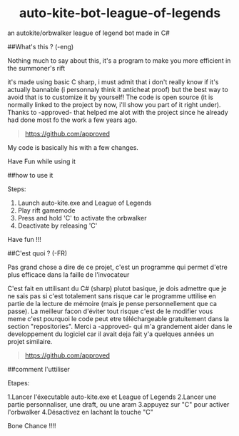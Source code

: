 <h1 align="center">
    auto-kite-bot-league-of-legends
</h1>
an autokite/orbwalker league of legend bot made in C#

##What's this ? (-eng)

Nothing much to say about this, it's a program to make you more efficient in the summoner's rift

it's made using basic C sharp, i must admit that i don't really know if it's actually bannable (i personnaly think it anticheat proof) but the best way
to avoid that is to customize it by yourself! The code is open source (it is normally linked to the project by now, i'll show you part of it right under). Thanks to  -approved- that helped me alot with the project since he already had done most fo the work a few years ago.

>https://github.com/approved

My code is basically his with a few changes.

Have Fun while using it

##how to use it

Steps:

1. Launch auto-kite.exe and League of Legends
2. Play rift gamemode
3. Press and hold 'C' to activate the orbwalker
4. Deactivate by releasing 'C'

Have fun !!!

##C'est quoi ? (-FR)

Pas grand chose a dire de ce projet, c'est un programme qui permet d'etre plus efficace dans la faille de l'invocateur

C'est fait en uttilisant du C# (sharp) plutot basique, je dois admettre que je ne sais pas si c'est totalement sans risque car le programme uttilise en partie de la lecture de mémoire (mais je pense personnellement que ca passe). La meilleur facon d'éviter tout risque c'est de le modifier vous meme c'est pourquoi le code peut etre téléchargeable gratuitement dans la section "repositories". Merci a -approved- qui m'a grandement aider dans le developpement du logiciel car il avait deja fait y'a quelques années un projet similaire.

>https://github.com/approved

##comment l'uttiliser

Etapes:

1.Lancer l'éxecutable auto-kite.exe et League of Legends
2.Lancer une partie personnaliser, une draft, ou une aram
3.appuyez sur "C" pour activer l'orbwalker
4.Désactivez en lachant la touche "C"

Bone Chance !!!!
